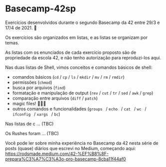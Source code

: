 # Basecamp-42sp
Exercícios desenvolvidos durante o segundo Basecamp da 42 entre 29/3 e 17/4  de 2021.  🚀

Os exercícios são organizados em listas, e as listas se organizam por temas.

As listas com os enunciados de cada exercício proposto são de propriedade da escola 42, e não tenho autorização para reproduzi-los aqui.

Nas duas listas de Shell, vimos conceitos e comandos básicos de shell:
* comandos básicos (`cd` / `cp` / `ls` / `mkdir` / `mv` / `rm` / `rmdir`)
* permissões (`chmod`)
* busca por arquivos (`find`)
* formatação e manipulação de output (`rev` / `cut` / `tr` / `sed` / `awk` / `grep`)
* comparação entre arquivos (`diff` / `patch`)
* magic files! 🧙🔮✨
* outros comandos e funcionalidades (`groups ` / `echo ` / `cat ` / `wc ` / `ifconfig ` / `xargs ` / `bc`)

Nas listas de c ... (TBC)

Os Rushes foram ... (TBC)

Você pode ler sobre minha experiência no Basecamp da 42 nesta série de posts (quase) diários que escrevi no Medium, começando aqui: https://rodsmade.medium.com/42-%EF%B8%8F-prepara%C3%A7%C3%A3o-pro-basecamp-8cba11f44af0
